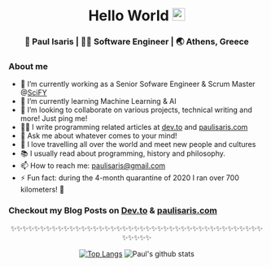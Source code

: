 <!--
**PavlosIsaris/PavlosIsaris** is a ✨ _special_ ✨ repository because its `README.md` (this file) appears on your GitHub profile.
-->

<div align="center">
  <h1> Hello World <img src="https://media.giphy.com/media/hvRJCLFzcasrR4ia7z/giphy.gif" width="25px"></h1>
</div>

<div align="center">
<h3> 🧔 Paul Isaris | 👨‍💻 Software Engineer | 🌏 Athens, Greece </h3>
</div>

### About me 

- 🔭 I’m currently working as a Senior Sofware Engineer & Scrum Master @[SciFY](https://www.scify.gr/site/en/)
- 🌱 I’m currently learning Machine Learning & AI
- 👯 I’m looking to collaborate on various projects, technical writing and more! Just ping me!
- ✍🏻 I write programming related articles at [dev.to](https://dev.to/pavlosisaris) and [paulisaris.com](https://paulisaris.com/)
- 💬 Ask me about whatever comes to your mind!
- 🧳 I love travelling all over the world and meet new people and cultures
- 📚 I usually read about programming, history and philosophy.
- 📫 How to reach me: [paulisaris@gmail.com](mailto:paulisaris@gmail.com)
- ⚡ Fun fact: during the 4-month quarantine of 2020 I ran over 700 kilometers! 🏃

### Checkout my Blog Posts on [Dev.to](https://dev.to/pavlosisaris) & [paulisaris.com](https://paulisaris.com)

<div align="center">

✨✨✨✨✨✨✨✨✨✨✨✨✨✨✨✨✨✨✨✨✨✨✨✨✨✨✨✨✨✨✨✨✨✨✨✨✨✨✨✨✨✨✨✨✨✨✨✨

[![Top Langs](https://github-readme-stats.vercel.app/api/top-langs/?username=PavlosIsaris&layout=compact)](https://github.com/anuraghazra/github-readme-stats)
![Paul's github stats](https://github-readme-stats.vercel.app/api/?username=PavlosIsaris&show_icons=true&title_color=1F75C8&icon_color=2AA410&text_color=043667&bg_color=ffffff) 


</div>
